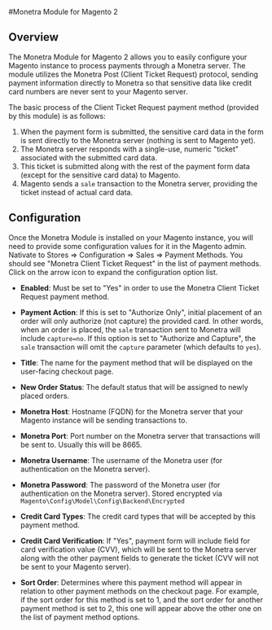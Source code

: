#Monetra Module for Magento 2

## Overview

The Monetra Module for Magento 2 allows you to easily configure your Magento instance to process payments through a
Monetra server. The module utilizes the Monetra Post (Client Ticket Request) protocol, sending payment information directly to Monetra
so that sensitive data like credit card numbers are never sent to your Magento server.

The basic process of the Client Ticket Request payment method (provided by this module) is as follows:

1. When the payment form is submitted, the sensitive card data in the form is sent directly to the Monetra server (nothing is sent to Magento yet).
2. The Monetra server responds with a single-use, numeric "ticket" associated with the submitted card data.
3. This ticket is submitted along with the rest of the payment form data (except for the sensitive card data) to Magento.
4. Magento sends a `sale` transaction to the Monetra server, providing the ticket instead of actual card data.

## Configuration

Once the Monetra Module is installed on your Magento instance, you will need to provide some configuration values for it
in the Magento admin. Nativate to Stores => Configuration => Sales => Payment Methods. You should see "Monetra Client Ticket Request"
in the list of payment methods. Click on the arrow icon to expand the configuration option list.

- **Enabled**: Must be set to "Yes" in order to use the Monetra Client Ticket Request payment method.

- **Payment Action**: If this is set to "Authorize Only", initial placement of an order will only authorize (not capture) the provided card. In other words, when an order is placed, the `sale` transaction sent to Monetra will include `capture=no`. If this option is set to "Authorize and Capture", the `sale` transaction will omit the `capture` parameter (which defaults to `yes`).

- **Title**: The name for the payment method that will be displayed on the user-facing checkout page.

- **New Order Status**: The default status that will be assigned to newly placed orders.

- **Monetra Host**: Hostname (FQDN) for the Monetra server that your Magento instance will be sending transactions to.

- **Monetra Port**: Port number on the Monetra server that transactions will be sent to. Usually this will be 8665.

- **Monetra Username**: The username of the Monetra user (for authentication on the Monetra server).

- **Monetra Password**: The password of the Monetra user (for authentication on the Monetra server). Stored encrypted via `Magento\Config\Model\Config\Backend\Encrypted`

- **Credit Card Types**: The credit card types that will be accepted by this payment method.

- **Credit Card Verification**: If "Yes", payment form will include field for card verification value (CVV), which will be sent to the Monetra server along with the other payment fields to generate the ticket (CVV will not be sent to your Magento server).

- **Sort Order**: Determines where this payment method will appear in relation to other payment methods on the checkout page. For example, if the sort order for this method is set to 1, and the sort order for another payment method is set to 2, this one will appear above the other one on the list of payment method options.
